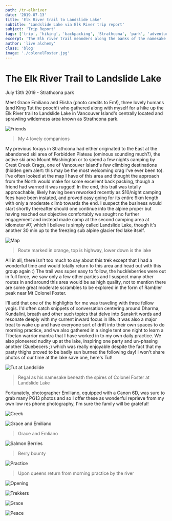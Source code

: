 ```yaml
---
path: /tr-elkriver
date: '2019-07-13'
title: 'Elk River trail to Landslide Lake'
subtitle: 'Landslide Lake via Elk River trip report'
subject: 'Trip Report'
tags: ['trip', 'hiking', 'backpacking', 'Strathcona', 'park', 'adventure', 'camping', 'wilderness', 'friends']
excerpt: 'The Elk river trail meanders along the banks of the namesake river up to a beautifully frigid sub alpine lake'
author: 'live alchemy'
class: 'blog'
image: './colonelFoster.jpg'
---
```

# The Elk River Trail to Landslide Lake

July 13th 2019 - Strathcona park

Meet Grace Emiliano and Elisha (photo credits to Em!), three lovely humans (and King Tut the pooch!) who gathered along with myself for a hike up the Elk River trail to Landslide Lake in Vancouver Island's centrally located and sprawling wilderness area known as Strathcona park.

![Friends](./friends.jpg)
> My 4 lovely companions

My previous forays in Strathcona had either originated to the East at the abandoned ski area of Forbidden Plateau (ominous sounding much?), the active ski area Mount Washington or to spend a few nights camping by Crest Creek Crags, one of Vancouver Island's few climbing destinations (hidden gem alert: this may be the most welcoming crag I've ever been to). I've often looked at the map I have of this area and thought the approach from the North would make for some excellent back packing, though a friend had warned it was rugged! In the end, this trail was totally approachable, likely having been reworked recently as $10/night camping fees have been instated, and proved easy going for its entire 9km length with only a moderate climb towards the end. I suspect the business would start shortly thereafter should one continue into the alpine proper but having reached our objective comfortably we sought no further engagement and instead made camp at the second camping area at kilometer #7, which I believe is simply called Landslide Lake, though it's another 30 min up to the freezing sub alpine glacier fed lake itself.

![Map](./map.jpg)
> Route marked in orange, top is highway, lower down is the lake

All in all, there isn't too much to say about this trek except that I had a wonderful time and would totally return to this area and head out with this group again :) The trail was super easy to follow, the huckleberries were out in full force, we saw only a few other parties and I suspect many other routes in and around this area would be as high quality, not to mention there are some great moderate scrambles to be explored in the form of Rambler peak near Mt Colonel Foster.

I'll add that one of the highlights for me was traveling with three fellow yogis. I'd often catch snippets of conversation centering around Dharma, Kundalini, breath and other such topics that delve into Sanskrit words and resonate deeply with my current inward focus in life. It was also a major treat to wake up and have everyone sort of drift into their own spaces to do morning practice, and we also gathered in a single tent one night to learn a Tibetan warrior mantra that I have worked in to my own daily practice. We also pioneered nudity up at the lake, inspiring one party and un-phasing another (Quebecers ;) which was really enjoyable despite the fact that my pasty thighs proved to be badly sun burned the following day! I won't share photos of our time at the lake save one, here's Tut!

![Tut at Landslide](./tut-landslide.jpg)
> Regal as his namesake beneath the spires of Colonel Foster at Landslide Lake

Fortunately, photographer Emiliano, equipped with a Canon 6D, was sure to grab many PG13 photos and so I offer these as wonderful reprieve from my own low res phone photography, I'm sure the family will be grateful!

![Creek](./river.jpg)

![Grace and Emiliano](./g-e.jpg)
> Grace and Emliano

![Salmon Berries](./e.jpg)
> Berry bounty

![Practice](./queens.jpg)
> Upon queens return from morning practice by the river

![Opening](./open.jpg)

![Trekkers](./trekkers.jpg)

![Grace](./g.jpg)

![Peace](./peace.jpg)
